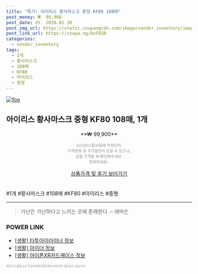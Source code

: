 ```yaml
--- 
title: "특가! 아이리스 황사마스크 중형 KF80 108매" 
post_money: ₩. 99,900 
post_date: dt. 2020.01.30 
post_img_url: https://static.coupangcdn.com/image/vendor_inventory/images/2019/02/20/12/6/43754838-cfcc-43d5-ae0b-468105d35604.jpg 
post_link_url: https://coupa.ng/bnF83R 
categories: 
  - vendor_inventory 
tags: 
  - 1개 
  - 황사마스크 
  - 108매 
  - KF80 
  - 아이리스 
  - 중형 
--- 
```

[![foo](https://static.coupangcdn.com/image/vendor_inventory/images/2019/02/20/12/6/43754838-cfcc-43d5-ae0b-468105d35604.jpg)](https://coupa.ng/bnF83R) 

## 아이리스 황사마스크 중형 KF80 108매, 1개 
<p style="text-align: center;">**₩ 99,900**</p> 
<p style="text-align: center;"><span style="color: #898c8f; font-family: Georgia,Times,serif; font-size: 0.75em;">2020년01월30일에 작성되어, <br>가격변동 및 추가할인이 있을 수 있으니,<br> 상품 가격을 꼭!확인해주세요.<br>행복하세요~</span> 
</p>	 
<div markdown="0" style="text-align: center;"><a href="https://coupa.ng/bnF83R" class="btn btn--success">상품가격 및 후기 보러가기</a></div> 
<br><br> 
  #1개 #황사마스크 #108매 #KF80 #아이리스 #중형 
<hr> 

> 가난은 가난하다고 느끼는 곳에 존재한다 .–  에머슨 


### POWER LINK

* <a href="https://blog.naver.com/sakai111/221769838967" target="_blank"> [생활] 타투아이라이너 정보 </a>
* <a href="https://blog.naver.com/sakai111/221757762980" target="_blank"> [생활] 아이더 정보 </a>
* <a href="https://blog.naver.com/santokki14/221768544744" target="_blank"> [생활] 아이폰XR카드케이스 정보 </a>

<span style="color: #898c8f; font-family: Georgia,Times,serif; font-size: 0.55em;">파트너스활동으로 작성자에게 일정액의 커미션이 제공될수 있습니다.</span> 
